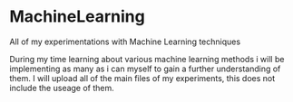 # MachineLearning
All of my experimentations with Machine Learning techniques

During my time learning about various machine learning methods i will be implementing as many as i can myself to gain a further understanding of them. I will upload all of the main files of my experiments,
this does not include the useage of them.


